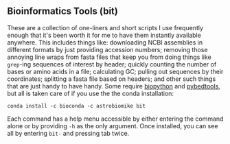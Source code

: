 ## Bioinformatics Tools (bit)
These are a collection of one-liners and short scripts I use frequently enough that it's been worth it for me to have them instantly available anywhere. This includes things like: downloading NCBI assemblies in different formats by just providing accession numbers; removing those annoying line wraps from fasta files that keep you from doing things like `grep`-ing sequences of interest by header; quickly counting the number of bases or amino acids in a file; calculating GC; pulling out sequences by their coordinates; splitting a fasta file based on headers; and other such things that are just handy to have handy. Some require <a href="https://biopython.org/wiki/Download" target="_blank">biopython</a> and <a href="https://pypi.org/project/pybedtools/" target="_blank">pybedtools</a>, but all is taken care of if you use the the conda installation:

```
conda install -c bioconda -c astrobiomike bit
```

Each command has a help menu accessible by either entering the command alone or by providing `-h` as the only argument. Once installed, you can see all by entering `bit-` and pressing tab twice.
